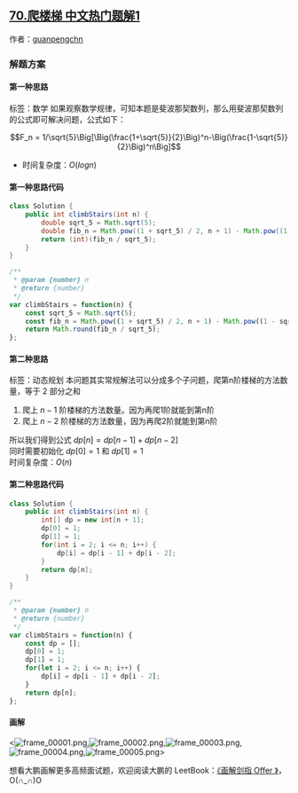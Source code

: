 ## [70.爬楼梯 中文热门题解1](https://leetcode.cn/problems/climbing-stairs/solutions/100000/hua-jie-suan-fa-70-pa-lou-ti-by-guanpengchn)

作者：[guanpengchn](https://leetcode.cn/u/guanpengchn)
### 解题方案

#### 第一种思路

标签：数学
如果观察数学规律，可知本题是斐波那契数列，那么用斐波那契数列的公式即可解决问题，公式如下：

$$F_n = 1/\sqrt{5}\Big[\Big(\frac{1+\sqrt{5}}{2}\Big)^n-\Big(\frac{1-\sqrt{5}}{2}\Big)^n\Big]$$

- 时间复杂度：$O(logn)$

#### 第一种思路代码

```Java []
class Solution {
    public int climbStairs(int n) {
        double sqrt_5 = Math.sqrt(5);
        double fib_n = Math.pow((1 + sqrt_5) / 2, n + 1) - Math.pow((1 - sqrt_5) / 2,n + 1);
        return (int)(fib_n / sqrt_5);
    }
}
```
```JavaScript []
/**
 * @param {number} n
 * @return {number}
 */
var climbStairs = function(n) {
    const sqrt_5 = Math.sqrt(5);
    const fib_n = Math.pow((1 + sqrt_5) / 2, n + 1) - Math.pow((1 - sqrt_5) / 2,n + 1);
    return Math.round(fib_n / sqrt_5);
};
```

#### 第二种思路

标签：动态规划
本问题其实常规解法可以分成多个子问题，爬第n阶楼梯的方法数量，等于 2 部分之和

1. 爬上 $n-1$ 阶楼梯的方法数量。因为再爬1阶就能到第n阶
2. 爬上 $n-2$ 阶楼梯的方法数量，因为再爬2阶就能到第n阶

所以我们得到公式 $dp[n] = dp[n-1] + dp[n-2]$  
同时需要初始化 $dp[0]=1$ 和 $dp[1]=1$  
时间复杂度：$O(n)$  

#### 第二种思路代码

```Java []
class Solution {
    public int climbStairs(int n) {
        int[] dp = new int[n + 1];
        dp[0] = 1;
        dp[1] = 1;
        for(int i = 2; i <= n; i++) {
            dp[i] = dp[i - 1] + dp[i - 2];
        }
        return dp[n];
    }
}
```
```JavaScript []
/**
 * @param {number} n
 * @return {number}
 */
var climbStairs = function(n) {
    const dp = [];
    dp[0] = 1;
    dp[1] = 1;
    for(let i = 2; i <= n; i++) {
        dp[i] = dp[i - 1] + dp[i - 2];
    }
    return dp[n];
};
```

#### 画解

<![frame_00001.png](https://pic.leetcode-cn.com/16bd1ad36b835f52348dee6f1aa657fad5606c6f1a932a578f6f2b6e62cde525-frame_00001.png),![frame_00002.png](https://pic.leetcode-cn.com/afc14910a78f4b01067149f3207e832971fb62fc4a792909a554bb3464a58e1f-frame_00002.png),![frame_00003.png](https://pic.leetcode-cn.com/4b75ec8caa354755fb2381b92f5a0b573d9006a8fe3a867195043c1a060adcf6-frame_00003.png),![frame_00004.png](https://pic.leetcode-cn.com/b0669930d37d53193ba94944f12e315e1bad56c3747952b9ad19d0b975802b54-frame_00004.png),![frame_00005.png](https://pic.leetcode-cn.com/7b5041443933acd76d3ab7cb108577c6161972f7fc06a86eac24b05e7e4f88ac-frame_00005.png)>

想看大鹏画解更多高频面试题，欢迎阅读大鹏的 LeetBook：[《画解剑指 Offer 》](https://leetcode-cn.com/leetbook/detail/illustrate-lcof/)，O(∩_∩)O